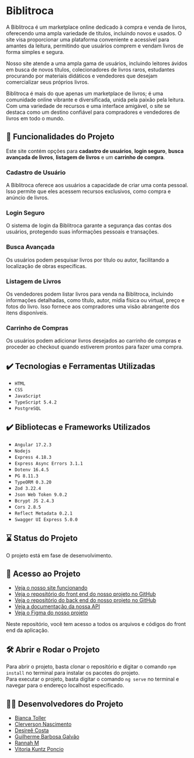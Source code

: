 # Biblitroca

A Biblitroca é um marketplace online dedicado à compra e venda de livros, oferecendo uma ampla variedade de títulos, incluindo novos e usados. O site visa proporcionar uma plataforma conveniente e acessível para amantes da leitura, permitindo que usuários comprem e vendam livros de forma simples e segura.

Nosso site atende a uma ampla gama de usuários, incluindo leitores ávidos em busca de novos títulos, colecionadores de livros raros, estudantes procurando por materiais didáticos e vendedores que desejam comercializar seus próprios livros.

Biblitroca é mais do que apenas um marketplace de livros; é uma comunidade online vibrante e diversificada, unida pela paixão pela leitura. Com uma variedade de recursos e uma interface amigável, o site se destaca como um destino confiável para compradores e vendedores de livros em todo o mundo.

## 🔨 Funcionalidades do Projeto

Este site contém opções para <b>cadastro de usuários</b>, <b>login seguro</b>, <b>busca avançada de livros</b>, <b>listagem de livros</b> e um <b>carrinho de compra</b>.

### Cadastro de Usuário

A Biblitroca oferece aos usuários a capacidade de criar uma conta pessoal. Isso permite que eles acessem recursos exclusivos, como compra e anúncio de livros.

### Login Seguro

O sistema de login da Biblitroca garante a segurança das contas dos usuários, protegendo suas informações pessoais e transações.

### Busca Avançada

Os usuários podem pesquisar livros por título ou autor, facilitando a localização de obras específicas.

### Listagem de Livros

Os vendedores podem listar livros para venda na Biblitroca, incluindo informações detalhadas, como título, autor, mídia física ou virtual, preço e fotos do livro. Isso fornece aos compradores uma visão abrangente dos itens disponíveis.

### Carrinho de Compras

Os usuários podem adicionar livros desejados ao carrinho de compras e proceder ao checkout quando estiverem prontos para fazer uma compra.

## ✔️ Tecnologias e Ferramentas Utilizadas

- `HTML`
- `CSS`
- `JavaScript`
- `TypeScript 5.4.2`
- `PostgreSQL`

## ✔️ Bibliotecas e Frameworks Utilizados

- `Angular 17.2.3`
- `Nodejs`
- `Express 4.18.3`
- `Express Async Errors 3.1.1`
- `Dotenv 16.4.5`
- `PG 8.11.3`
- `TypeORM 0.3.20`
- `Zod 3.22.4`
- `Json Web Token 9.0.2`
- `Bcrypt JS 2.4.3`
- `Cors 2.8.5`
- `Reflect Metadata 0.2.1`
- `Swagger UI Express 5.0.0`

## ⌛ Status do Projeto

O projeto está em fase de desenvolvimento.

## 📁 Acesso ao Projeto

- [Veja o nosso site funcionando](#)
- [Veja o repositório do front end do nosso projeto no GitHub](https://github.com/biblitroca/biblitroca-frontend)
- [Veja o repositório do back end do nosso projeto no GitHub](https://github.com/biblitroca/biblitroca-backend)
- [Veja a documentação da nossa API](https://biblitroca.onrender.com/documentations)
- [Veja o Figma do nosso projeto](https://www.figma.com/file/s7gFDRW8rXmzSdjJHlzEhI/Biblitroca?type=design&node-id=0%3A1&mode=design&t=Y4dk5LDdABLDHcse-1)

Neste repositório, você tem acesso a todos os arquivos e códigos do front end da aplicação.<br/>

## 🛠️ Abrir e Rodar o Projeto

Para abrir o projeto, basta clonar o repositório e digitar o comando `npm install` no terminal para instalar os pacotes do projeto.<br/>
Para executar o projeto, basta digitar o comando `ng serve` no terminal e navegar para o endereço localhost especificado.

## 👩‍💻 Desenvolvedores do Projeto

- <a href="https://www.linkedin.com/in/bianca-toller" target="_blank">Bianca Toller</a>
- <a href="https://www.linkedin.com/in/cleverson-nascimento/" target="_blank">Clerverson Nascimento</a>
- <a href="https://www.linkedin.com/in/desire%C3%AA-costa/" target="_blank">Desireê Costa</a>
- <a href="https://www.linkedin.com/in/guilherme-galvao-work/" target="_blank">Guilherme Barbosa Galvão</a>
- <a href="https://www.linkedin.com/in/rannahmaz/" target="_blank">Rannah M</a>
- <a href="https://www.linkedin.com/in/viponcio/" target="_blank">Vitoria Kuntz Poncio</a>
